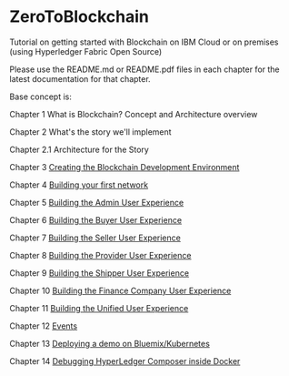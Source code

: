 # ZeroToBlockchain
Tutorial on getting started with Blockchain on IBM Cloud  or on premises   (using  Hyperledger Fabric  Open Source) 

Please use the README.md or README.pdf files in each chapter for the latest documentation for that chapter. 

Base concept is: 

Chapter 1 What is Blockchain? Concept and Architecture overview

Chapter 2 What's the story we'll implement

Chapter 2.1 Architecture for the Story

Chapter 3 [Creating the Blockchain Development Environment](./Chapter03/README.md)

Chapter 4 [Building your first network](./Chapter04/README.md)

Chapter 5 [Building the Admin User Experience](./Chapter05/README.md)

Chapter 6 [Building the Buyer User Experience](./Chapter06/README.md)

Chapter 7 [Building the Seller User Experience](./Chapter07/README.md)

Chapter 8 [Building the Provider User Experience](./Chapter09/README.md)

Chapter 9 [Building the Shipper User Experience](./Chapter09/README.md)

Chapter 10 [Building the Finance Company User Experience](./Chapter10/README.md)

Chapter 11 [Building the Unified User Experience](./Chapter11/README.md)

Chapter 12 [Events](./Chapter12/README.md)

Chapter 13 [Deploying a demo on Bluemix/Kubernetes](./Chapter13/README.md)

Chapter 14 [Debugging HyperLedger Composer inside Docker](./Chapter14/README.md)
